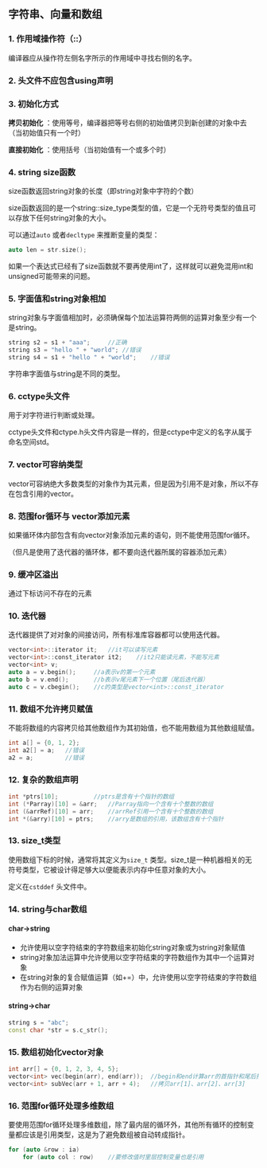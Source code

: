## 字符串、向量和数组

###  1. 作用域操作符（::）

编译器应从操作符左侧名字所示的作用域中寻找右侧的名字。

### 2. 头文件不应包含using声明

### 3. 初始化方式

**拷贝初始化** ：使用等号，编译器把等号右侧的初始值拷贝到新创建的对象中去（当初始值只有一个时）

**直接初始化** ：使用括号（当初始值有一个或多个时）

### 4. string size函数

size函数返回string对象的长度（即string对象中字符的个数）

size函数返回的是一个string::size_type类型的值，它是一个无符号类型的值且可以存放下任何string对象的大小。

可以通过`auto` 或者`decltype` 来推断变量的类型：

```C++
auto len = str.size();
```

如果一个表达式已经有了size函数就不要再使用int了，这样就可以避免混用int和unsigned可能带来的问题。

### 5. 字面值和string对象相加

string对象与字面值相加时，必须确保每个加法运算符两侧的运算对象至少有一个是string。

```C++
string s2 = s1 + "aaa"; 	//正确
string s3 = "hello " + "world";	//错误
string s4 = s1 + "hello " + "world";	//错误
```

字符串字面值与string是不同的类型。

### 6. cctype头文件

用于对字符进行判断或处理。

cctype头文件和ctype.h头文件内容是一样的，但是cctype中定义的名字从属于命名空间std。

### 7. vector可容纳类型

vector可容纳绝大多数类型的对象作为其元素，但是因为引用不是对象，所以不存在包含引用的vector。

### 8. 范围for循环与 vector添加元素

如果循环体内部包含有向vector对象添加元素的语句，则不能使用范围for循环。

（但凡是使用了迭代器的循环体，都不要向迭代器所属的容器添加元素）

### 9. 缓冲区溢出

通过下标访问不存在的元素

### 10. 迭代器

迭代器提供了对对象的间接访问，所有标准库容器都可以使用迭代器。

```C++
vector<int>::iterator it;	//it可以读写元素
vector<int>::const_iterator it2;	//it2只能读元素，不能写元素
vector<int> v;
auto a = v.begin();		//a表示v的第一个元素
auto b = v.end();		//b表示v尾元素下一个位置（尾后迭代器）
auto c = v.cbegin();	//c的类型是vector<int>::const_iterator
```

### 11. 数组不允许拷贝赋值

不能将数组的内容拷贝给其他数组作为其初始值，也不能用数组为其他数组赋值。

```c++
int a[] = {0, 1, 2};
int a2[] = a;	//错误
a2 = a;			//错误
```

### 12. 复杂的数组声明

```c++
int *ptrs[10];			//ptrs是含有十个指针的数组
int (*Parray)[10] = &arr;	//Parray指向一个含有十个整数的数组
int (&arrRef)[10] = arr;	//arrRef引用一个含有十个整数的数组
int *(&arry)[10] = ptrs;	//arry是数组的引用，该数组含有十个指针
```

### 13. size_t类型

使用数组下标的时候，通常将其定义为`size_t` 类型。size_t是一种机器相关的无符号类型，它被设计得足够大以便能表示内存中任意对象的大小。

定义在`cstddef` 头文件中。

### 14. string与char数组

#### char->string

- 允许使用以空字符结束的字符数组来初始化string对象或为string对象赋值
- string对象加法运算中允许使用以空字符结束的字符数组作为其中一个运算对象
- 在string对象的复合赋值运算（如+=）中，允许使用以空字符结束的字符数组作为右侧的运算对象

#### string->char

```c++
string s = "abc";
const char *str = s.c_str();
```

### 15. 数组初始化vector对象

```c++
int arr[] = {0, 1, 2, 3, 4, 5};
vector<int> vec(begin(arr), end(arr));	//begin和end计算arr的首指针和尾后指针
vector<int> subVec(arr + 1, arr + 4);	//拷贝arr[1]、arr[2]、arr[3]
```

### 16. 范围for循环处理多维数组

要使用范围for循环处理多维数组，除了最内层的循环外，其他所有循环的控制变量都应该是引用类型，这是为了避免数组被自动转成指针。

```c++
for (auto &row : ia)
    for (auto col : row)	//要修改值时里层控制变量也是引用
```







































